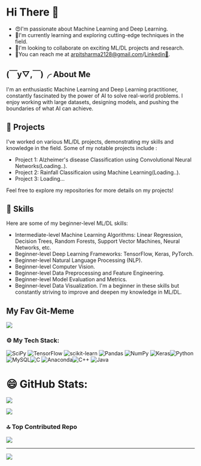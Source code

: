 # Hi There 🙌


-  😍I'm passionate about Machine Learning and Deep Learning.
- 👾I'm currently learning and exploring cutting-edge techniques in the field.
- 🤝I'm looking to collaborate on exciting ML/DL projects and research.
- 🔗You can reach me at arpitsharma2128@gmail.com/[Linkedin🎃](https://www.linkedin.com/in/arpit-sharma-b3a565222/).

## (￣y▽,￣)╭ About Me

I'm an enthusiastic Machine Learning and Deep Learning practitioner, constantly fascinated by the power of AI to solve real-world problems. I enjoy working with large datasets, designing models, and pushing the boundaries of what AI can achieve.

## 🚀 Projects

I've worked on various ML/DL projects, demonstrating my skills and knowledge in the field. Some of my notable projects include :

- Project 1: Alzheimer's disease Classification using Convolutional Neural Networks(Loading..).
- Project 2: Rainfall Classificaion using Machine Learning(Loading..).
- Project 3: Loading...
 
Feel free to explore my repositories for more details on my projects!

## 📖 Skills

Here are some of my beginner-level ML/DL skills:

- Intermediate-level Machine Learning Algorithms: Linear Regression, Decision Trees, Random Forests, Support Vector Machines, Neural Networks, etc.
- Beginner-level Deep Learning Frameworks: TensorFlow, Keras, PyTorch.
- Beginner-level Natural Language Processing (NLP).
- Beginner-level Computer Vision.
- Beginner-level Data Preprocessing and Feature Engineering.
- Beginner-level Model Evaluation and Metrics.
- Beginner-level Data Visualization.
I'm a beginner in these skills but constantly striving to improve and deepen my knowledge in ML/DL.

## My Fav Git-Meme
   ![](https://github.com/ARPIT2128/a8qnqbp_460s.jpg)

###  ⚙️ My Tech Stack:
![SciPy](https://img.shields.io/badge/SciPy-%230C55A5.svg?style=flat&logo=scipy&logoColor=%white) ![TensorFlow](https://img.shields.io/badge/TensorFlow-%23FF6F00.svg?style=flat&logo=TensorFlow&logoColor=white) ![scikit-learn](https://img.shields.io/badge/scikit--learn-%23F7931E.svg?style=flat&logo=scikit-learn&logoColor=white) ![Pandas](https://img.shields.io/badge/pandas-%23150458.svg?style=flat&logo=pandas&logoColor=white) ![NumPy](https://img.shields.io/badge/numpy-%23013243.svg?style=flat&logo=numpy&logoColor=white) ![Keras](https://img.shields.io/badge/Keras-%23D00000.svg?style=flat&logo=Keras&logoColor=white)![Python](https://img.shields.io/badge/python-3670A0?style=flat&logo=python&logoColor=ffdd54) ![MySQL](https://img.shields.io/badge/mysql-%2300f.svg?style=flat&logo=mysql&logoColor=white)![C](https://img.shields.io/badge/c-%2300599C.svg?style=flat&logo=c&logoColor=white) ![Anaconda](https://img.shields.io/badge/Anaconda-%2344A833.svg?style=flat&logo=anaconda&logoColor=white)![C++](https://img.shields.io/badge/c++-%2300599C.svg?style=flat&logo=c%2B%2B&logoColor=white) ![Java](https://img.shields.io/badge/java-%23ED8B00.svg?style=flat&logo=java&logoColor=white)

#  😄 GitHub Stats:

![](https://github-readme-stats.vercel.app/api/top-langs/?username=ARPIT2128&theme=gotham&hide_border=true&include_all_commits=true&count_private=true&layout=compact)

![](https://github-readme-streak-stats.herokuapp.com/?user=ARPIT2128&theme=gotham&hide_border=true)<br/>

###  🔝 Top Contributed Repo

![](https://github-contributor-stats.vercel.app/api?username=ARPIT2128&limit=5&theme=tokyonight&combine_all_yearly_contributions=true&hide_border=true)

---

[![](https://visitcount.itsvg.in/api?id=ARPIT2128&icon=5&color=6)](https://visitcount.itsvg.in)

<!-- Proudly created with GPRM ( https://gprm.itsvg.in ) -->
